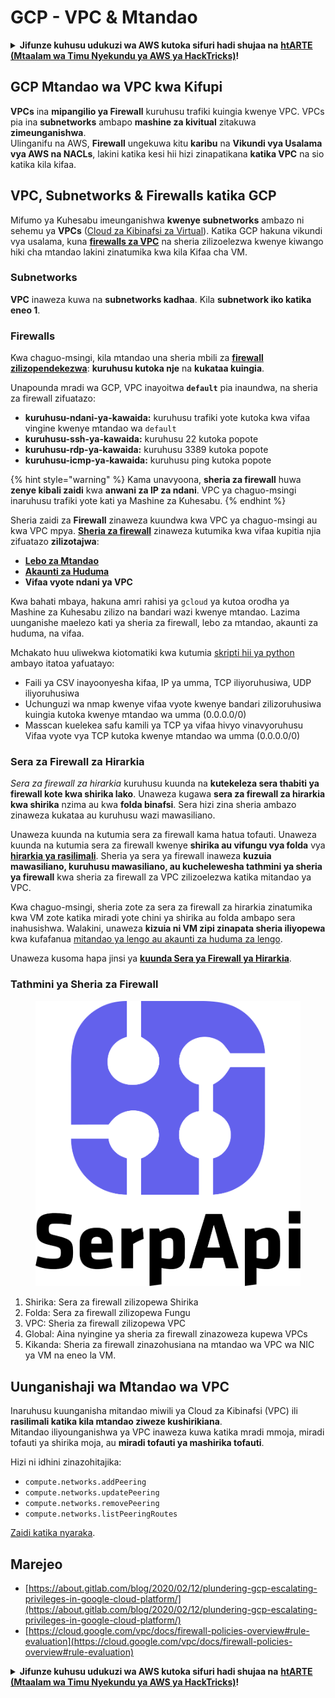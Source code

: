 # GCP - VPC & Mtandao

<details>

<summary><strong>Jifunze kuhusu udukuzi wa AWS kutoka sifuri hadi shujaa na</strong> <a href="https://training.hacktricks.xyz/courses/arte"><strong>htARTE (Mtaalam wa Timu Nyekundu ya AWS ya HackTricks)</strong></a><strong>!</strong></summary>

Njia nyingine za kusaidia HackTricks:

* Ikiwa unataka kuona **kampuni yako ikitangazwa kwenye HackTricks** au **kupakua HackTricks kwa PDF** Angalia [**MIPANGO YA KUJIUNGA**](https://github.com/sponsors/carlospolop)!
* Pata [**bidhaa rasmi za PEASS & HackTricks**](https://peass.creator-spring.com)
* Gundua [**Familia ya PEASS**](https://opensea.io/collection/the-peass-family), mkusanyiko wetu wa kipekee wa [**NFTs**](https://opensea.io/collection/the-peass-family)
* **Jiunge na** 💬 [**Kikundi cha Discord**](https://discord.gg/hRep4RUj7f) au kikundi cha [**telegram**](https://t.me/peass) au **tufuate** kwenye **Twitter** 🐦 [**@hacktricks\_live**](https://twitter.com/hacktricks\_live)**.**
* **Shiriki mbinu zako za udukuzi kwa kuwasilisha PRs kwa** [**HackTricks**](https://github.com/carlospolop/hacktricks) na [**HackTricks Cloud**](https://github.com/carlospolop/hacktricks-cloud) repos za github.

</details>

## **GCP Mtandao wa VPC kwa Kifupi**

**VPCs** ina **mipangilio ya Firewall** kuruhusu trafiki kuingia kwenye VPC. VPCs pia ina **subnetworks** ambapo **mashine za kivitual** zitakuwa **zimeunganishwa**.\
Ulinganifu na AWS, **Firewall** ungekuwa kitu **karibu** na **Vikundi vya Usalama vya AWS na NACLs**, lakini katika kesi hii hizi zinapatikana **katika VPC** na sio katika kila kifaa.

## **VPC, Subnetworks & Firewalls katika GCP**

Mifumo ya Kuhesabu imeunganishwa **kwenye subnetworks** ambazo ni sehemu ya **VPCs** ([Cloud za Kibinafsi za Virtual](https://cloud.google.com/vpc/docs/vpc)). Katika GCP hakuna vikundi vya usalama, kuna [**firewalls za VPC**](https://cloud.google.com/vpc/docs/firewalls) na sheria zilizoelezwa kwenye kiwango hiki cha mtandao lakini zinatumika kwa kila Kifaa cha VM.

### Subnetworks

**VPC** inaweza kuwa na **subnetworks kadhaa**. Kila **subnetwork iko katika eneo 1**.

### Firewalls

Kwa chaguo-msingi, kila mtandao una sheria mbili za [**firewall zilizopendekezwa**](https://cloud.google.com/vpc/docs/firewalls#default\_firewall\_rules): **kuruhusu kutoka nje** na **kukataa kuingia**.

Unapounda mradi wa GCP, VPC inayoitwa **`default`** pia inaundwa, na sheria za firewall zifuatazo:

* **kuruhusu-ndani-ya-kawaida:** kuruhusu trafiki yote kutoka kwa vifaa vingine kwenye mtandao wa `default`
* **kuruhusu-ssh-ya-kawaida:** kuruhusu 22 kutoka popote
* **kuruhusu-rdp-ya-kawaida:** kuruhusu 3389 kutoka popote
* **kuruhusu-icmp-ya-kawaida:** kuruhusu ping kutoka popote

{% hint style="warning" %}
Kama unavyoona, **sheria za firewall** huwa **zenye kibali zaidi** kwa **anwani za IP za ndani**. VPC ya chaguo-msingi inaruhusu trafiki yote kati ya Mashine za Kuhesabu.
{% endhint %}

Sheria zaidi za **Firewall** zinaweza kuundwa kwa VPC ya chaguo-msingi au kwa VPC mpya. [**Sheria za firewall**](https://cloud.google.com/vpc/docs/firewalls) zinaweza kutumika kwa vifaa kupitia njia zifuatazo **zilizotajwa**:

* [**Lebo za Mtandao**](https://cloud.google.com/vpc/docs/add-remove-network-tags)
* [**Akaunti za Huduma**](https://cloud.google.com/vpc/docs/firewalls#serviceaccounts)
* **Vifaa vyote ndani ya VPC**

Kwa bahati mbaya, hakuna amri rahisi ya `gcloud` ya kutoa orodha ya Mashine za Kuhesabu zilizo na bandari wazi kwenye mtandao. Lazima uunganishe maelezo kati ya sheria za firewall, lebo za mtandao, akaunti za huduma, na vifaa.

Mchakato huu uliwekwa kiotomatiki kwa kutumia [skripti hii ya python](https://gitlab.com/gitlab-com/gl-security/gl-redteam/gcp\_firewall\_enum) ambayo itatoa yafuatayo:

* Faili ya CSV inayoonyesha kifaa, IP ya umma, TCP iliyoruhusiwa, UDP iliyoruhusiwa
* Uchunguzi wa nmap kwenye vifaa vyote kwenye bandari zilizoruhusiwa kuingia kutoka kwenye mtandao wa umma (0.0.0.0/0)
* Masscan kuelekea safu kamili ya TCP ya vifaa hivyo vinavyoruhusu Vifaa vyote vya TCP kutoka kwenye mtandao wa umma (0.0.0.0/0)

### Sera za Firewall za Hirarkia <a href="#hierarchical-firewall-policies" id="hierarchical-firewall-policies"></a>

_Sera za firewall za hirarkia_ kuruhusu kuunda na **kutekeleza sera thabiti ya firewall kote kwa shirika lako**. Unaweza kugawa **sera za firewall za hirarkia kwa shirika** nzima au kwa **folda binafsi**. Sera hizi zina sheria ambazo zinaweza kukataa au kuruhusu wazi mawasiliano.

Unaweza kuunda na kutumia sera za firewall kama hatua tofauti. Unaweza kuunda na kutumia sera za firewall kwenye **shirika au vifungu vya folda** vya [**hirarkia ya rasilimali**](https://cloud.google.com/resource-manager/docs/cloud-platform-resource-hierarchy). Sheria ya sera ya firewall inaweza **kuzuia mawasiliano, kuruhusu mawasiliano, au kuchelewesha tathmini ya sheria ya firewall** kwa sheria za firewall za VPC zilizoelezwa katika mitandao ya VPC.

Kwa chaguo-msingi, sheria zote za sera za firewall za hirarkia zinatumika kwa VM zote katika miradi yote chini ya shirika au folda ambapo sera inahusishwa. Walakini, unaweza **kizuia ni VM zipi zinapata sheria iliyopewa** kwa kufafanua [mitandao ya lengo au akaunti za huduma za lengo](https://cloud.google.com/vpc/docs/firewall-policies#targets).

Unaweza kusoma hapa jinsi ya [**kuunda Sera ya Firewall ya Hirarkia**](https://cloud.google.com/vpc/docs/using-firewall-policies#gcloud).

### Tathmini ya Sheria za Firewall

<figure><img src="../../../../.gitbook/assets/image.png" alt=""><figcaption></figcaption></figure>

1. Shirika: Sera za firewall zilizopewa Shirika
2. Folda: Sera za firewall zilizopewa Fungu
3. VPC: Sheria za firewall zilizopewa VPC
4. Global: Aina nyingine ya sheria za firewall zinazoweza kupewa VPCs
5. Kikanda: Sheria za firewall zinazohusiana na mtandao wa VPC wa NIC ya VM na eneo la VM.

## Uunganishaji wa Mtandao wa VPC

Inaruhusu kuunganisha mitandao miwili ya Cloud za Kibinafsi (VPC) ili **rasilimali katika kila mtandao ziweze kushirikiana**.\
Mitandao iliyounganishwa ya VPC inaweza kuwa katika mradi mmoja, miradi tofauti ya shirika moja, au **miradi tofauti ya mashirika tofauti**.

Hizi ni idhini zinazohitajika:

* `compute.networks.addPeering`
* `compute.networks.updatePeering`
* `compute.networks.removePeering`
* `compute.networks.listPeeringRoutes`

[Zaidi katika nyaraka](https://cloud.google.com/vpc/docs/vpc-peering).

## Marejeo

* [https://about.gitlab.com/blog/2020/02/12/plundering-gcp-escalating-privileges-in-google-cloud-platform/](https://about.gitlab.com/blog/2020/02/12/plundering-gcp-escalating-privileges-in-google-cloud-platform/)
* [https://cloud.google.com/vpc/docs/firewall-policies-overview#rule-evaluation](https://cloud.google.com/vpc/docs/firewall-policies-overview#rule-evaluation)

<details>

<summary><strong>Jifunze kuhusu udukuzi wa AWS kutoka sifuri hadi shujaa na</strong> <a href="https://training.hacktricks.xyz/courses/arte"><strong>htARTE (Mtaalam wa Timu Nyekundu ya AWS ya HackTricks)</strong></a><strong>!</strong></summary>

Njia nyingine za kusaidia HackTricks:

* Ikiwa unataka kuona **kampuni yako ikitangazwa kwenye HackTricks** au **kupakua HackTricks kwa PDF** Angalia [**MIPANGO YA KUJIUNGA**](https://github.com/sponsors/carlospolop)!
* Pata [**bidhaa rasmi za PEASS & HackTricks**](https://peass.creator-spring.com)
* Gundua [**Familia ya PEASS**](https://opensea.io/collection/the-peass-family), mkusanyiko wetu wa kipekee wa [**NFTs**](https://opensea.io/collection/the-peass-family)
* **Jiunge na** 💬 [**Kikundi cha Discord**](https://discord.gg/hRep4RUj7f) au kikundi cha [**telegram**](https://t.me/peass) au **tufuate** kwenye **Twitter** 🐦 [**@hacktricks\_live**](https://twitter.com/hacktricks\_live)**.**
* **Shiriki mbinu zako za udukuzi kwa kuwasilisha PRs kwa** [**HackTricks**](https://github.com/carlospolop/hacktricks) na [**HackTricks Cloud**](https://github.com/carlospolop/hacktricks-cloud) repos za github.

</details>
